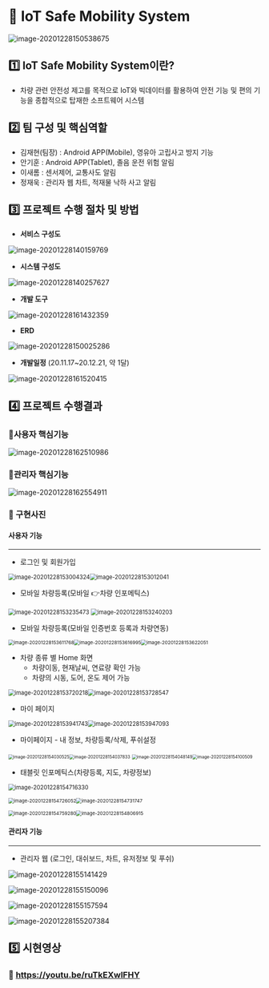 # :car: IoT Safe Mobility System

![image-20201228150538675](md-images/image-20201228150538675.png)







## :one: IoT Safe Mobility System이란?

- 차량 관련 안전성 제고를 목적으로 IoT와 빅데이터를 활용하여 안전 기능 및 편의 기능을 종합적으로 탑재한 소프트웨어 시스템





## :two: 팀 구성 및 핵심역할

- 김재현(팀장) : Android APP(Mobile), 영유아 고립사고 방지 기능
- 안기훈 : Android APP(Tablet),  졸음 운전 위험 알림
- 이새롬 : 센서제어, 교통사도 알림
- 정재욱 : 관리자 웹 차트, 적재물 낙하 사고 알림





## :three: 프로젝트 수행 절차 및 방법



- **서비스 구성도**

![image-20201228140159769](md-images/image-20201228140159769.png)



- **시스템 구성도**

![image-20201228140257627](md-images/image-20201228140257627.png)



- **개발 도구**

![image-20201228161432359](md-images/image-20201228161432359.png)



- **ERD**

![image-20201228150025286](md-images/image-20201228150025286.png)



- **개발일정** (20.11.17~20.12.21, 약 1달)

![image-20201228161520415](md-images/image-20201228161520415.png)





## 4️⃣ 프로젝트 수행결과

### :pushpin:사용자 핵심기능

![image-20201228162510986](md-images/image-20201228162510986.png)



### :pushpin:관리자 핵심기능

![image-20201228162554911](md-images/image-20201228162554911.png)



### :pushpin: 구현사진​

#### 사용자 기능

---

- 로그인 및 회원가입

<img src="md-images/image-20201228153004324.png" alt="image-20201228153004324" style="zoom: 80%;" /><img src="md-images/image-20201228153012041.png" alt="image-20201228153012041" style="zoom: 80%;" />



- 모바일 차량등록(모바일 :point_right:차량 인포메틱스)

<img src="md-images/image-20201228153235473.png" alt="image-20201228153235473" style="zoom:80%;" />
<img src="md-images/image-20201228153240203.png" alt="image-20201228153240203" style="zoom:80%;" />

- 모바일 차량등록(모바일 인증번호 등록과 차량연동)

<img src="md-images/image-20201228153611768.png" alt="image-20201228153611768" style="zoom:67%;" /><img src="md-images/image-20201228153616995.png" alt="image-20201228153616995" style="zoom:67%;" /><img src="md-images/image-20201228153622051.png" alt="image-20201228153622051" style="zoom:67%;" />



- 차량 종류 별 Home 화면
  - 차량이동, 현재날씨, 연료량 확인 가능
  - 차량의 시동, 도어, 온도 제어 가능

<img src="md-images/image-20201228153722342.png" alt="image-20201228153720218" style="zoom:80%;" /><img src="md-images/image-20201228153728547.png" alt="image-20201228153728547" style="zoom:80%;" />



- 마이 페이지

<img src="md-images/image-20201228153941743.png" alt="image-20201228153941743" style="zoom:80%;" /><img src="md-images/image-20201228153947093.png" alt="image-20201228153947093" style="zoom:80%;" />

- 마이페이지 - 내 정보, 차량등록/삭제, 푸쉬설정

<img src="md-images/image-20201228154030525.png" alt="image-20201228154030525" style="zoom: 60%;" /><img src="md-images/image-20201228154037833.png" alt="image-20201228154037833" style="zoom: 60%;" />
<img src="md-images/image-20201228154048149.png" alt="image-20201228154048149" style="zoom: 60%;" /><img src="md-images/image-20201228154100509.png" alt="image-20201228154100509" style="zoom: 60%;" />



- 태블릿 인포메틱스(차량등록, 지도, 차량정보)

<img src="md-images/image-20201228154716330.png" alt="image-20201228154716330" style="zoom: 80%;" />

<img src="md-images/image-20201228154726052.png" alt="image-20201228154726052" style="zoom:67%;" /><img src="md-images/image-20201228154731747.png" alt="image-20201228154731747" style="zoom:67%;" />

<img src="md-images/image-20201228154759280.png" alt="image-20201228154759280" style="zoom: 67%;" /><img src="md-images/image-20201228154806915.png" alt="image-20201228154806915" style="zoom: 67%;" />



#### 관리자 기능
---

- 관리자 웹 (로그인, 대쉬보드, 차트, 유저정보 및 푸쉬)

![image-20201228155141429](md-images/image-20201228155141429.png)

![image-20201228155150096](md-images/image-20201228155150096.png)

![image-20201228155157594](md-images/image-20201228155157594.png)

![image-20201228155207384](md-images/image-20201228155207384.png)





## :five: 시현영상

###  :movie_camera: ​https://youtu.be/ruTkEXwlFHY 